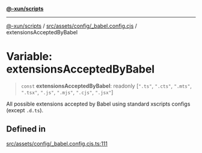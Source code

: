 [**@-xun/scripts**](../../../../../README.md)

***

[@-xun/scripts](../../../../../README.md) / [src/assets/config/\_babel.config.cjs](../README.md) / extensionsAcceptedByBabel

# Variable: extensionsAcceptedByBabel

> `const` **extensionsAcceptedByBabel**: readonly [`".ts"`, `".cts"`, `".mts"`, `".tsx"`, `".js"`, `".mjs"`, `".cjs"`, `".jsx"`]

All possible extensions accepted by Babel using standard xscripts configs
(except `.d.ts`).

## Defined in

[src/assets/config/\_babel.config.cjs.ts:111](https://github.com/Xunnamius/xscripts/blob/395ccb9751d5eb5067af3fe099bacae7d9b7a116/src/assets/config/_babel.config.cjs.ts#L111)
